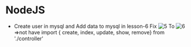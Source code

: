 # NodeJS
- Create user in mysql and Add data to mysql in lesson-6
Fix
![5](https://user-images.githubusercontent.com/44493646/57412596-5ce97d00-721b-11e9-8619-f00a371ddcf7.png)
To
![6](https://user-images.githubusercontent.com/44493646/57412654-90c4a280-721b-11e9-8439-99bb8f1ae0d8.png)
=>not have import { create, index, update, show, remove} from './controller'
